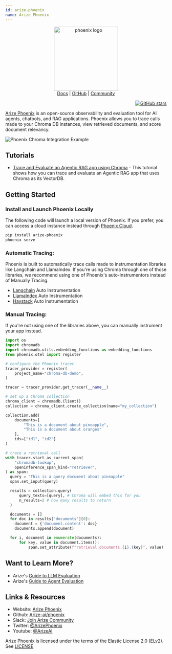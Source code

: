 ```yaml
---
id: arize-phoenix
name: Arize Phoenix
---
```


<center>
    <p style="text-align:center">
        <img alt="phoenix logo" src="https://storage.googleapis.com/arize-phoenix-assets/assets/phoenix-logo-light.svg" width="200"/>
        <br>
        <a href="https://docs.arize.com/phoenix/">Docs</a>
        |
        <a href="https://github.com/Arize-ai/phoenix">GitHub</a>
        |
        <a href="https://join.slack.com/t/arize-ai/shared_invite/zt-1px8dcmlf-fmThhDFD_V_48oU7ALan4Q">Community</a>
    </p>
</center>

<p align="right">
  <a href="https://github.com/Arize-ai/phoenix">
    <img src="https://img.shields.io/github/stars/Arize-ai/phoenix?style=social" alt="GitHub stars">
  </a>
</p>

[Arize Phoenix](https://github.com/Arize-ai/phoenix/) is an open-source observability and evaluation tool for AI agents, chatbots, and RAG applications. Phoenix allows you to trace calls made to your Chroma DB instances, view retrieved documents, and score document relevancy.

![Phoenix Chroma Integration Example](https://storage.googleapis.com/arize-phoenix-assets/assets/images/arize-phoenix-chroma-example-image.png)


## Tutorials
- [Trace and Evaluate an Agentic RAG app using Chroma](https://github.com/Arize-ai/phoenix/blob/main/tutorials/tracing/agentic_rag_tracing.ipynb) - This tutorial shows how you can trace and evaluate an Agentic RAG app that uses Chroma as its VectorDB.

## Getting Started
### Install and Launch Phoenix Locally
The following code will launch a local version of Phoenix. If you prefer, you can access a cloud instance instead through [Phoenix Cloud](https://app.phoenix.arize.com).

```bash
pip install arize-phoenix
phoenix serve
```

### Automatic Tracing:

Phoenix is built to automatically trace calls made to instrumentation libraries like Langchain and LlamaIndex. If you're using Chroma through one of those libraries, we recommend using one of Phoenix's auto-instrumentors instead of Manually Tracing.

* [Langchain](https://docs.arize.com/phoenix/tracing/integrations-tracing/langchain) Auto Instrumentation
* [LlamaIndex](https://docs.arize.com/phoenix/tracing/integrations-tracing/llamaindex) Auto Instrumentation
* [Haystack](https://docs.arize.com/phoenix/tracing/integrations-tracing/haystack) Auto Instrumentation

### Manual Tracing:

If you're not using one of the libraries above, you can manually instrument your app instead.

```python
import os
import chromadb
import chromadb.utils.embedding_functions as embedding_functions
from phoenix.otel import register

# configure the Phoenix tracer
tracer_provider = register(
    project_name="chroma-db-demo",
)

tracer = tracer_provider.get_tracer(__name__)

# set up a Chroma collection
chroma_client = chromadb.Client()
collection = chroma_client.create_collection(name="my_collection")

collection.add(
    documents=[
        "This is a document about pineapple",
        "This is a document about oranges"
    ],
    ids=["id1", "id2"]
)

# trace a retrieval call
with tracer.start_as_current_span(
    "chromadb-lookup",
    openinference_span_kind="retriever",
) as span:
  query = "This is a query document about pineapple"
  span.set_input(query)

  results = collection.query(
      query_texts=[query], # Chroma will embed this for you
      n_results=2 # how many results to return
  )

  documents = []
  for doc in results['documents'][0]:
    document = {'document.content': doc}
    documents.append(document)

  for i, document in enumerate(documents):
      for key, value in document.items():
          span.set_attribute(f"retrieval.documents.{i}.{key}", value)
```

## Want to Learn More?

* Arize's [Guide to LLM Evaluation](https://arize.com/llm-evaluation)
* Arize's [Guide to Agent Evaluation](https://arize.com/ai-agents/)

## Links & Resources

* Website: [Arize Phoenix](https://phoenix.arize.com/)
* Github: [Arize-ai/phoenix](https://github.com/Arize-ai/phoenix/)
* Slack: [Join Arize Community](https://join.slack.com/t/arize-ai/shared_invite/zt-1px8dcmlf-fmThhDFD~zBCQoUdRjuBjg)
* Twitter: [@ArizePhoenix](https://twitter.com/ArizePhoenix)
* Youtube: [@ArizeAI](https://www.youtube.com/@arizeai)

Arize Phoenix is licensed under the terms of the Elastic License 2.0 (ELv2). See [LICENSE](https://github.com/Arize-ai/phoenix/blob/main/LICENSE)